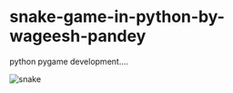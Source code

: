 # snake-game-in-python-by-wageesh-pandey

python pygame development....

![snake](https://user-images.githubusercontent.com/20369800/51984957-ad399c00-24c2-11e9-90f3-201eb408bf22.gif)
